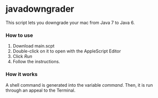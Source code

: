 javadowngrader
==============

This script lets you downgrade your mac from Java 7 to Java 6.

### How to use
1. Download main.scpt
2. Double-click on it to open with the AppleScript Editor
3. Click _Run_
4. Follow the instructions.

### How it works
A shell command is generated into the variable *command*. Then, it is run through an appeal to the Terminal.
